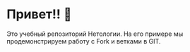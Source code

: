# Привет!! 👋

Это учебный репозиторий Нетологии. На его примере мы продемонстрируем работу с Fork и ветками в GIT. 